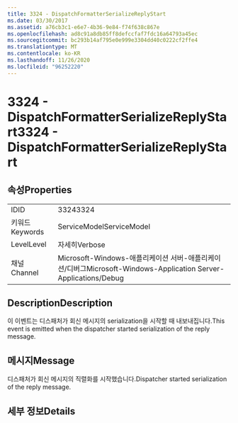 ```yaml
---
title: 3324 - DispatchFormatterSerializeReplyStart
ms.date: 03/30/2017
ms.assetid: a76cb3c1-e6e7-4b36-9e84-f74f638c867e
ms.openlocfilehash: ad8c91a8db85ff8defccfaf7fdc16a64793a45ec
ms.sourcegitcommit: bc293b14af795e0e999e3304dd40c0222cf2ffe4
ms.translationtype: MT
ms.contentlocale: ko-KR
ms.lasthandoff: 11/26/2020
ms.locfileid: "96252220"
---
```

# <a name="3324---dispatchformatterserializereplystart"></a><span data-ttu-id="24713-102">3324 - DispatchFormatterSerializeReplyStart</span><span class="sxs-lookup"><span data-stu-id="24713-102">3324 - DispatchFormatterSerializeReplyStart</span></span>

## <a name="properties"></a><span data-ttu-id="24713-103">속성</span><span class="sxs-lookup"><span data-stu-id="24713-103">Properties</span></span>  
  
|||  
|-|-|  
|<span data-ttu-id="24713-104">ID</span><span class="sxs-lookup"><span data-stu-id="24713-104">ID</span></span>|<span data-ttu-id="24713-105">3324</span><span class="sxs-lookup"><span data-stu-id="24713-105">3324</span></span>|  
|<span data-ttu-id="24713-106">키워드</span><span class="sxs-lookup"><span data-stu-id="24713-106">Keywords</span></span>|<span data-ttu-id="24713-107">ServiceModel</span><span class="sxs-lookup"><span data-stu-id="24713-107">ServiceModel</span></span>|  
|<span data-ttu-id="24713-108">Level</span><span class="sxs-lookup"><span data-stu-id="24713-108">Level</span></span>|<span data-ttu-id="24713-109">자세히</span><span class="sxs-lookup"><span data-stu-id="24713-109">Verbose</span></span>|  
|<span data-ttu-id="24713-110">채널</span><span class="sxs-lookup"><span data-stu-id="24713-110">Channel</span></span>|<span data-ttu-id="24713-111">Microsoft-Windows-애플리케이션 서버-애플리케이션/디버그</span><span class="sxs-lookup"><span data-stu-id="24713-111">Microsoft-Windows-Application Server-Applications/Debug</span></span>|  
  
## <a name="description"></a><span data-ttu-id="24713-112">Description</span><span class="sxs-lookup"><span data-stu-id="24713-112">Description</span></span>  

 <span data-ttu-id="24713-113">이 이벤트는 디스패처가 회신 메시지의 serialization을 시작할 때 내보내집니다.</span><span class="sxs-lookup"><span data-stu-id="24713-113">This event is emitted when the dispatcher started serialization of the reply message.</span></span>  
  
## <a name="message"></a><span data-ttu-id="24713-114">메시지</span><span class="sxs-lookup"><span data-stu-id="24713-114">Message</span></span>  

 <span data-ttu-id="24713-115">디스패처가 회신 메시지의 직렬화를 시작했습니다.</span><span class="sxs-lookup"><span data-stu-id="24713-115">Dispatcher started serialization of the reply message.</span></span>  
  
## <a name="details"></a><span data-ttu-id="24713-116">세부 정보</span><span class="sxs-lookup"><span data-stu-id="24713-116">Details</span></span>
